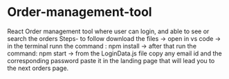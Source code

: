 # Order-management-tool
React Order management tool where user can login, and able to see or search the orders
Steps- to follow 
download the  files -> open in vs code -> in the terminal runn the command : npm install -> after that run the command: npm start -> from the LoginData.js file copy any email id and the corresponding  password paste it in the  landing page that will lead you to the next orders page.

